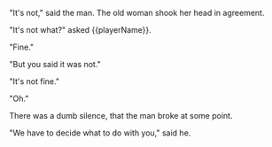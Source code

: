 "It's not," said the man. The old woman shook her head in agreement.

"It's not what?" asked {{playerName}}.

"Fine."

"But you said it was not."

"It's not fine."

"Oh."

There was a dumb silence, that the man broke at some point.

"We have to decide what to do with you," said he.
